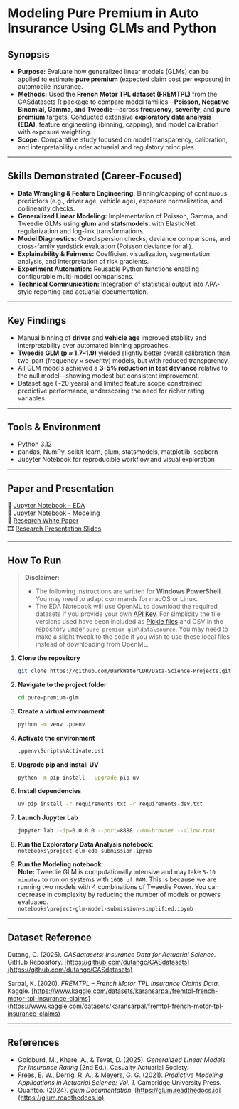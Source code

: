 # **Modeling Pure Premium in Auto Insurance Using GLMs and Python**

## **Synopsis**

* **Purpose:** Evaluate how generalized linear models (GLMs) can be applied to estimate **pure premium** (expected claim cost per exposure) in automobile insurance.
* **Methods:** Used the **French Motor TPL dataset (FREMTPL)** from the CASdatasets R package to compare model families—**Poisson, Negative Binomial, Gamma, and Tweedie**—across **frequency**, **severity**, and **pure premium** targets. Conducted extensive **exploratory data analysis (EDA)**, feature engineering (binning, capping), and model calibration with exposure weighting.
* **Scope:** Comparative study focused on model transparency, calibration, and interpretability under actuarial and regulatory principles.

---

## **Skills Demonstrated (Career-Focused)**

* **Data Wrangling & Feature Engineering:** Binning/capping of continuous predictors (e.g., driver age, vehicle age), exposure normalization, and collinearity checks.
* **Generalized Linear Modeling:** Implementation of Poisson, Gamma, and Tweedie GLMs using **glum** and **statsmodels**, with ElasticNet regularization and log-link transformations.
* **Model Diagnostics:** Overdispersion checks, deviance comparisons, and cross-family yardstick evaluation (Poisson deviance for all).
* **Explainability & Fairness:** Coefficient visualization, segmentation analysis, and interpretation of risk gradients.
* **Experiment Automation:** Reusable Python functions enabling configurable multi-model comparisons.
* **Technical Communication:** Integration of statistical output into APA-style reporting and actuarial documentation.

---

## **Key Findings**

* Manual binning of **driver** and **vehicle age** improved stability and interpretability over automated binning approaches.
* **Tweedie GLM (p ≈ 1.7–1.9)** yielded slightly better overall calibration than two-part (frequency × severity) models, but with reduced transparency.
* All GLM models achieved a **3–5% reduction in test deviance** relative to the null model—showing modest but consistent improvement.
* Dataset age (~20 years) and limited feature scope constrained predictive performance, underscoring the need for richer rating variables.

---

## **Tools & Environment**

* Python 3.12
* pandas, NumPy, scikit-learn, glum, statsmodels, matplotlib, seaborn
* Jupyter Notebook for reproducible workflow and visual exploration

---

## **Paper and Presentation**<br/>
📓 [Jupyter Notebook - EDA](./notebooks/project-glm-eda-submission-simplified.ipynb)<br/>
📓 [Jupyter Notebook - Modeling](./notebooks/project-glm-model-submission-simplified.ipynb)<br/>
📘 [Research White Paper](./supporting-docs/Pure-Premium-GLM-WhitePaper.pdf)<br/>
🎞 [Research Presentation Slides](./supporting-docs/Pure-Premium-GLM-Presentation.pdf)

---

## **How To Run**

> **Disclaimer:** 
> * The following instructions are written for **Windows PowerShell**. You may need to adapt commands for macOS or Linux.
> * The EDA Notebook will use OpenML to download the required datasets if you provide your own [API Key](https://docs.openml.org/examples/20_basic/introduction_tutorial/).  For simplicity the file versions used have been included as [Pickle files](https://docs.python.org/3/library/pickle.html) and CSV in the repository under `pure-premium-glm\data\source`.  You may need to make a slight tweak to the code if you wish to use these local files instead of downloading from OpenML.

1. **Clone the repository**

   ```bash
   git clone https://github.com/DarkWaterCDR/Data-Science-Projects.git
   ```
2. **Navigate to the project folder**

   ```bash
   cd pure-premium-glm
   ```
3. **Create a virtual environment**

   ```bash
   python -m venv .ppenv
   ```
4. **Activate the environment**

   ```bash
   .ppenv\Scripts\Activate.ps1
   ```
5. **Upgrade pip and install UV**

   ```bash
   python -m pip install --upgrade pip uv
   ```
6. **Install dependencies**

   ```bash
   uv pip install -r requirements.txt -r requirements-dev.txt
   ```
7. **Launch Jupyter Lab**

   ```bash
   jupyter lab --ip=0.0.0.0 --port=8888 --no-browser --allow-root
   ```
8. **Run the Exploratory Data Analysis notebook**:<br/>
   `notebooks\project-glm-eda-submission.ipynb`
9. **Run the Modeling notebook**: <br/>**Note:** Tweedie GLM is computationally intensive and may take `5-10 minutes` to run on systems with `16GB of RAM`.  This is because we are running two models with 4 combinations of Tweedie Power.  You can decrease in complexity by reducing the number of models or powers evaluated.<br/>
   `notebooks\project-glm-model-submission-simplified.ipynb`

---

## **Dataset Reference**

Dutang, C. (2025). *CASdatasets: Insurance Data for Actuarial Science.* GitHub Repository. [https://github.com/dutangc/CASdatasets](https://github.com/dutangc/CASdatasets)

Sarpal, K. (2020). *FREMTPL – French Motor TPL Insurance Claims Data.* Kaggle. [https://www.kaggle.com/datasets/karansarpal/fremtpl-french-motor-tpl-insurance-claims](https://www.kaggle.com/datasets/karansarpal/fremtpl-french-motor-tpl-insurance-claims)

---

## **References**

* Goldburd, M., Khare, A., & Tevet, D. (2025). *Generalized Linear Models for Insurance Rating* (2nd Ed.). Casualty Actuarial Society.
* Frees, E. W., Derrig, R. A., & Meyers, G. G. (2021). *Predictive Modeling Applications in Actuarial Science: Vol. 1.* Cambridge University Press.
* Quantco. (2024). *glum Documentation.* [https://glum.readthedocs.io](https://glum.readthedocs.io)
